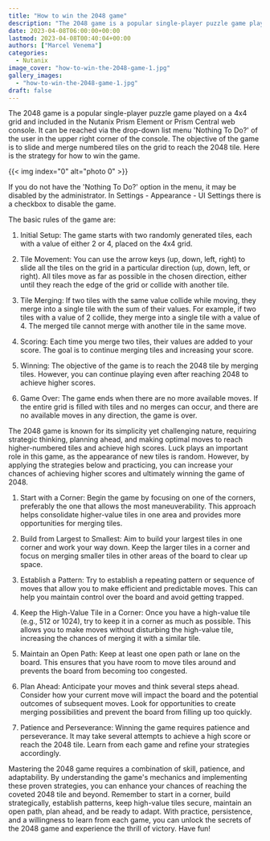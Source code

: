 ```yaml
---
title: "How to win the 2048 game"
description: "The 2048 game is a popular single-player puzzle game played on a 4x4 grid and included in the Nutanix Prism Element or Prism Central web console. It can be reached via the drop-down list menu 'Nothing To Do?' of the user in the upper right corner of the console. The objective of the game is to slide and merge numbered tiles on the grid to reach the 2048 tile. Here is the strategy for how to win the game.If you do not have the 'Nothing To Do?' option in the menu, it may be disabled by the admini"
date: 2023-04-08T06:00:00+00:00
lastmod: 2023-04-08T00:40:04+00:00
authors: ["Marcel Venema"]
categories:
  - Nutanix
image_cover: "how-to-win-the-2048-game-1.jpg"
gallery_images:
  - "how-to-win-the-2048-game-1.jpg"
draft: false
---
```


The 2048 game is a popular single-player puzzle game played on a 4x4 grid and included in the Nutanix Prism Element or Prism Central web console. It can be reached via the drop-down list menu 'Nothing To Do?' of the user in the upper right corner of the console. The objective of the game is to slide and merge numbered tiles on the grid to reach the 2048 tile. Here is the strategy for how to win the game.

{{< img index="0" alt="photo 0" >}}

If you do not have the 'Nothing To Do?' option in the menu, it may be disabled by the administrator. In Settings - Appearance - UI Settings there is a checkbox to disable the game.

The basic rules of the game are:

1. Initial Setup: The game starts with two randomly generated tiles, each with a value of either 2 or 4, placed on the 4x4 grid.

2. Tile Movement: You can use the arrow keys (up, down, left, right) to slide all the tiles on the grid in a particular direction (up, down, left, or right). All tiles move as far as possible in the chosen direction, either until they reach the edge of the grid or collide with another tile.

3. Tile Merging: If two tiles with the same value collide while moving, they merge into a single tile with the sum of their values. For example, if two tiles with a value of 2 collide, they merge into a single tile with a value of 4. The merged tile cannot merge with another tile in the same move.

4. Scoring: Each time you merge two tiles, their values are added to your score. The goal is to continue merging tiles and increasing your score.

5. Winning: The objective of the game is to reach the 2048 tile by merging tiles. However, you can continue playing even after reaching 2048 to achieve higher scores.

6. Game Over: The game ends when there are no more available moves. If the entire grid is filled with tiles and no merges can occur, and there are no available moves in any direction, the game is over.

The 2048 game is known for its simplicity yet challenging nature, requiring strategic thinking, planning ahead, and making optimal moves to reach higher-numbered tiles and achieve high scores. Luck plays an important role in this game, as the appearance of new tiles is random. However, by applying the strategies below and practicing, you can increase your chances of achieving higher scores and ultimately winning the game of 2048.

1. Start with a Corner: Begin the game by focusing on one of the corners, preferably the one that allows the most maneuverability. This approach helps consolidate higher-value tiles in one area and provides more opportunities for merging tiles.

2. Build from Largest to Smallest: Aim to build your largest tiles in one corner and work your way down. Keep the larger tiles in a corner and focus on merging smaller tiles in other areas of the board to clear up space.

3. Establish a Pattern: Try to establish a repeating pattern or sequence of moves that allow you to make efficient and predictable moves. This can help you maintain control over the board and avoid getting trapped.

4. Keep the High-Value Tile in a Corner: Once you have a high-value tile (e.g., 512 or 1024), try to keep it in a corner as much as possible. This allows you to make moves without disturbing the high-value tile, increasing the chances of merging it with a similar tile.

5. Maintain an Open Path: Keep at least one open path or lane on the board. This ensures that you have room to move tiles around and prevents the board from becoming too congested.

6. Plan Ahead: Anticipate your moves and think several steps ahead. Consider how your current move will impact the board and the potential outcomes of subsequent moves. Look for opportunities to create merging possibilities and prevent the board from filling up too quickly.

7. Patience and Perseverance: Winning the game requires patience and perseverance. It may take several attempts to achieve a high score or reach the 2048 tile. Learn from each game and refine your strategies accordingly.

Mastering the 2048 game requires a combination of skill, patience, and adaptability. By understanding the game's mechanics and implementing these proven strategies, you can enhance your chances of reaching the coveted 2048 tile and beyond. Remember to start in a corner, build strategically, establish patterns, keep high-value tiles secure, maintain an open path, plan ahead, and be ready to adapt. With practice, persistence, and a willingness to learn from each game, you can unlock the secrets of the 2048 game and experience the thrill of victory. Have fun!
